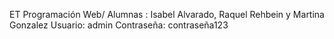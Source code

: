 ET Programación Web/ Alumnas : Isabel Alvarado, Raquel Rehbein y Martina Gonzalez
Usuario: admin
Contraseña: contraseña123

